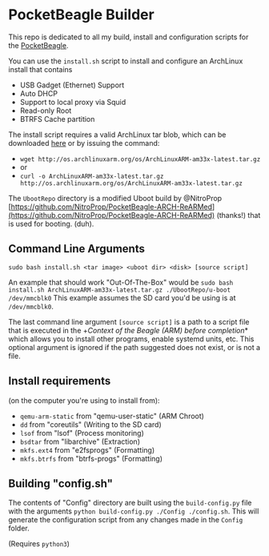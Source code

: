 # PocketBeagle Builder

This repo is dedicated to all my build, install and configuration scripts for the [PocketBeagle](https://beagleboard.org/pocket).

You can use the `install.sh` script to install and configure an ArchLinux install that contains

- USB Gadget (Ethernet) Support
- Auto DHCP
- Support to local proxy via Squid
- Read-only Root
- BTRFS Cache partition

The install script requires a valid ArchLinux tar blob, which can be downloaded [here](http://os.archlinuxarm.org/os/ArchLinuxARM-am33x-latest.tar.gz)
or by issuing the command:

- `wget http://os.archlinuxarm.org/os/ArchLinuxARM-am33x-latest.tar.gz`
- or
- `curl -o ArchLinuxARM-am33x-latest.tar.gz http://os.archlinuxarm.org/os/ArchLinuxARM-am33x-latest.tar.gz`

The `UbootRepo` directory is a modified Uboot build by @NitroProp [https://github.com/NitroProp/PocketBeagle-ARCH-ReARMed](https://github.com/NitroProp/PocketBeagle-ARCH-ReARMed) (thanks!) that is used for booting. (duh).

## Command Line Arguments

`sudo bash install.sh <tar image> <uboot dir> <disk> [source script]`

An example that should work "Out-Of-The-Box" would be `sudo bash install.sh ArchLinuxARM-am33x-latest.tar.gz ./UbootRepo/u-boot /dev/mmcblk0`
This example assumes the SD card you'd be using is at `/dev/mmcblk0`.

The last command line argument `[source script]` is a path to a script file that is executed in the +*Context of the Beagle (ARM) before completion**
which allows you to install other programs, enable systemd units, etc. This optional argument is ignored if the path suggested does not exist, or is not a file.

## Install requirements

(on the computer you're using to install from):

- `qemu-arm-static` from "qemu-user-static" (ARM Chroot)
- `dd` from "coreutils" (Writing to the SD card)
- `lsof` from "lsof" (Process monitoring)
- `bsdtar` from "libarchive" (Extraction)
- `mkfs.ext4` from "e2fsprogs" (Formatting)
- `mkfs.btrfs` from "btrfs-progs" (Formatting)

## Building "config.sh"

The contents of "Config" directory are built using the `build-config.py` file with the arguments `python build-config.py ./Config ./config.sh`.
This will generate the configuration script from any changes made in the `Config` folder.

(Requires `python3`)
